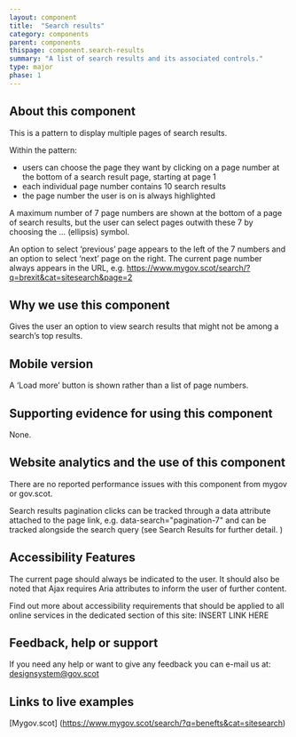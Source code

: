 ```yaml
---
layout: component
title:  "Search results"
category: components
parent: components
thispage: component.search-results
summary: "A list of search results and its associated controls."
type: major
phase: 1
---
```


## About this component
This is a pattern to display multiple pages of search results.   

Within the pattern:
* users can choose the page they want by clicking on a page number at the bottom of a search result page, starting at page 1
* each individual page number contains 10 search results
* the page number the user is on is always highlighted  

A maximum number of 7 page numbers are shown at the bottom of a page of search results, but the user can select pages outwith these 7 by choosing the … (ellipsis) symbol.    

An option to select ‘previous’ page appears to the left of the 7 numbers and an option to select ‘next’ page on the right.
The current page number always appears in the URL, e.g. https://www.mygov.scot/search/?q=brexit&cat=sitesearch&page=2

## Why we use this component
Gives the user an option to view search results that might not be among a search’s top results.  

## Mobile version
A ‘Load more’ button is shown rather than a list of page numbers.

## Supporting evidence for using this component
None.

## Website analytics and the use of this component
There are no reported performance issues with this component from mygov or gov.scot.

Search results pagination clicks can be tracked through a data attribute attached to the page link, e.g. data-search="pagination-7" and can be tracked alongside the search query (see Search Results for further detail. )  

## Accessibility Features
The current page should always be indicated to the user. It should also be noted that Ajax requires Aria attributes to inform the user of further content.

Find out more about accessibility requirements that should be applied to all online services in the dedicated section of this site: INSERT LINK HERE

## Feedback, help or support
If you need any help or want to give any feedback you can e-mail us at:
[designsystem@gov.scot](mailto:designsystem@gov.scot)

## Links to live examples
[Mygov.scot] (https://www.mygov.scot/search/?q=benefts&cat=sitesearch)

